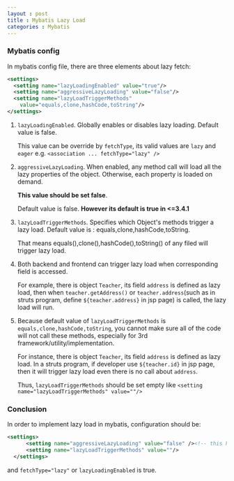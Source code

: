 ```yaml
---
layout : post
title : Mybatis Lazy Load
categories : Mybatis
---
```


### Mybatis config

In mybatis config file, there are three elements about lazy fetch:

```XML
<settings> 
  <setting name="lazyLoadingEnabled" value="true"/> 
  <setting name="aggressiveLazyLoading" value="false"/>
  <setting name="lazyLoadTriggerMethods"
    value="equals,clone,hashCode,toString"/>
</settings>
```

1. `lazyLoadingEnabled`. Globally enables or disables lazy loading. Default value is false.
   
   This value can be override by `fetchType`, its valid values are `lazy` and `eager`
   e.g. `<association ... fetchType="lazy" />`
   
2. `aggressiveLazyLoading`. When enabled, any method call will load all the lazy properties of the object. 
   Otherwise, each property is loaded on demand. 
   
   **This value should be set false**.
   
   Default value is false. **However its default is true in <=3.4.1**
   
3. `lazyLoadTriggerMethods`. Specifies which Object's methods trigger a lazy load.
   Default value is : equals,clone,hashCode,toString.
   
   That means equals(),clone(),hashCode(),toString() of any filed will trigger lazy load.
   
4. Both backend and frontend can trigger lazy load when corresponding field is accessed. 

   For example, there is object `Teacher`, its field `address` is defined as lazy load, then when `teacher.getAddress()`
   or `teacher.address`(such as in struts program, define `${teacher.address}` in jsp page) is called, the lazy load will run.
   
5. Because default value of `lazyLoadTriggerMethods` is `equals,clone,hashCode,toString`, you cannot make sure all of the code will
   not call these methods, especially for 3rd framework/utility/implementation. 
   
   For instance, there is object `Teacher`, its field `address` is defined as lazy load. 
   In a struts program, if developer use `${teacher.id}` in jsp page, then it will trigger lazy load even there is no call about `address`.
   
   Thus, `lazyLoadTriggerMethods` should be set empty like `<setting name="lazyLoadTriggerMethods" value=""/>`
   
### Conclusion

  In order to implement lazy load in mybatis, configuration should be:
  
  ```XML
  <settings>
		<setting name="aggressiveLazyLoading" value="false" /><!-- this has to be set as false if mybatis ≤3.4.1 -->
		<setting name="lazyLoadTriggerMethods" value=""/>
	</settings>
  ```
  
  and `fetchType="lazy"` or `lazyLoadingEnabled` is true.
